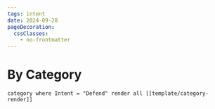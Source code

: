 ```yaml
---
tags: intent
date: 2024-09-28
pageDecoration:
  cssClasses:
    - no-frontmatter
---
```


# By Category
```query
category where Intent = "Defend" render all [[template/category-render]]
```